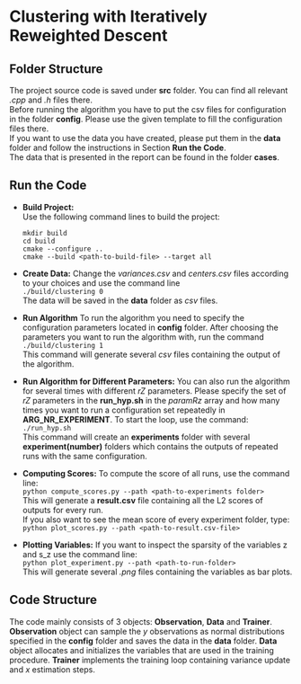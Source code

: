 # Clustering with Iteratively Reweighted Descent

## Folder Structure  
The project source code is saved under __src__ folder. You can find all relevant _.cpp_ and _.h_ files there.  
Before running the algorithm you have to put the csv files for configuration in the folder __config__. Please use the given template to fill the configuration files there.  
If you want to use the data you have created, please put them in the __data__ folder and follow the instructions in Section __Run the Code__.  
The data that is presented in the report can be found in the folder __cases__.


## Run the Code 
- __Build Project:__  
  Use the following command lines to build the project:

  `mkdir build`  
  `cd build`  
  `cmake --configure ..`  
  `cmake --build <path-to-build-file> --target all`


- __Create Data:__
  Change the _variances.csv_ and _centers.csv_ files according to your choices and use the command line  
  `./build/clustering 0`  
  The data will be saved in the __data__ folder as _csv_ files.
- __Run Algorithm__
  To run the algorithm you need to specify the configuration parameters located in __config__ folder. After choosing the parameters you want to run the algorithm with, run the command 
  `./build/clustering 1`  
  This command will generate several _csv_ files containing the output of the algorithm.
- __Run Algorithm for Different Parameters:__
  You can also run the algorithm for several times with different _rZ_ parameters. Please specify the set of _rZ_ parameters in the __run_hyp.sh__ in the _paramRz_ array and how many times you want to run a configuration set repeatedly in **ARG_NR_EXPERIMENT**. To start the loop, use the command:  
  `./run_hyp.sh`  
  This command will create an __experiments__ folder with several __experiment(number)__ folders which contains the outputs of repeated runs with the same configuration.  
- __Computing Scores:__
  To compute the score of all runs, use the command line:  
  `python compute_scores.py --path <path-to-experiments folder>`   
  This will generate a __result.csv__ file containing all the L2 scores of outputs for every run.   
  If you also want to see the mean score of every experiment folder, type:  
  `python plot_scores.py --path <path-to-result.csv-file>`

  
- __Plotting Variables:__ If you want to inspect the sparsity of the variables z and s_z use the command line:  
  `python plot_experiment.py --path <path-to-run-folder>`  
  This will generate several _.png_ files containing the variables as bar plots.

## Code Structure

The code mainly consists of 3 objects: __Observation__, __Data__ and __Trainer__. __Observation__ object can sample the _y_ observations as normal distributions specified in the __config__ folder and saves the data in the __data__ folder. __Data__ object allocates and initializes the variables that are used in the training procedure. __Trainer__ implements the training loop containing variance update and _x_ estimation steps.  

